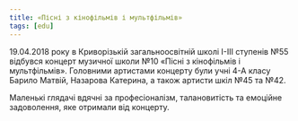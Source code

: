 ```yaml
---
title: «Пісні з кінофільмів і мультфільмів»
tags: [edu]
---
```


19.04.2018 року в Криворізькій загальноосвітній школі І-ІІІ ступенів №55 відбувся концерт музичної школи №10 «Пісні з кінофільмів і мультфільмів». Головними артистами концерту були учні 4-А класу Барило Матвій, Назарова Катерина, а також артисти шкіл №45 та №42.

Маленькі глядачі вдячні за професіоналізм, талановитість та емоційне задоволення, яке отримали від концерту.

<slideshow id="72157690073446260"></slideshow>

